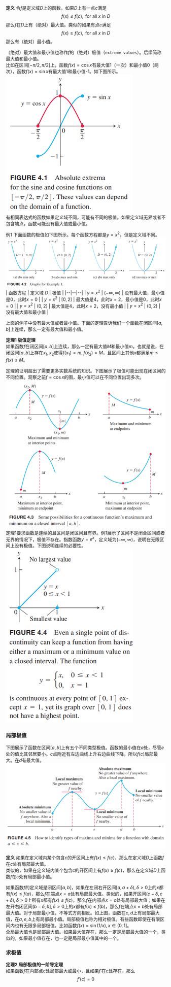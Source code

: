 **定义** 令$f$是定义域$D$上的函数。如果$D$上有一点$c$满足
$$f(x)\leq f(c), \text{ for all $x$ in } D$$
那么$f$在$D$上有（绝对）最大值。类似的如果有点$c$满足
$$f(x)\geq f(c), \text{ for all $x$ in } D$$
那么有（绝对）最小值。

（绝对）最大值和最小值也称作$f$的（绝对）极值（`extreme values`）。后续简称最大值和最小值。  
比如在区间$[-\pi/2,\pi/2]$上，函数$f(x)=\cos x$有最大值1（一次）和最小值0（两次），函数$f(x)=\sin x$有最大值1和最小值-1。如下图所示。  
![](010.010.png)  
有相同表达式的函数如果定义域不同，可能有不同的极值。如果定义域无界或者不包含端点，函数可能没有最大值或最小值。

例1 下面函数的极值如下图所示。每个函数方程都是$y=x^2$，但是定义域不同。  
![](010.020.png)  
| 函数方程 | 定义域 $D$ | 极值 |
|--|--|--|
| $y=x^2$ | $(-\infty, \infty)$ | 没有最大值，最小值是0，此时$x=0$ |
| $y=x^2$ | $[0, 2]$ | 最大值是4，此时$x=2$，最小值是0，此时$x=0$ |
| $y=x^2$ | $(0,2]$ | 最大值是4，此时$x=2$，没有最小值 |
| $y=x^2$ | $(0, 2)$ | 没有最大值和最小值 |

上面的例子中没有最大值或者最小值。下面的定理告诉我们一个函数在闭区间$[a,b]$上连续，那么一定有最大值和最小值。

**定理1 极值定理**  
如果函数$f$在闭区间$[a, b]$上连续，那么一定有最大值$M$和最小值$m$。也就是说，在闭区间$[a, b]$上存在$x_1, x_2$使得$f(x_1)=m,f(x_2)=M$，且区间上其他$x$都满足$m\leq f(x)\leq M$。

定理的证明超出了需要更多实数系统的知识。下图展示了极值可能出现在闭区间的不同位置。观察之前$f=\cos x$的图，最小值可以在不同位置出现多次。  
![](010.030.png)  
定理1要求函数是连续的且区间是闭区间且有界。例1展示了区间不是闭合区间或者无界的情况下，极值不存在。指数函数$y=e^x$，定义域为$(-\infty,\infty)$，说明在无限区间上没有极值。下图说明连续的必要性。  
![](010.040.png)

### 局部极值
下图展示了函数在区间$[a,b]$上有五个不同类型极值。函数的最小值在$a$处，尽管$e$处的值比其邻居要小。$c$点附近有左边曲线上升右边曲线下降，所以$f(c)$局部最大。在$d$有最大值。  
![](010.050.png)

**定义** 如果在定义域内某个包含$c$的开区间上有$f(x)\leq f(c)$，那么在定义域$D$上函数$f$在$c$处有局部最大值。  
类似的，如果在定义域内某个包含$c$的开区间上有$f(x)\geq f(c)$，那么在定义域$D$上函数$f$在$c$处有局部最小值。

如果函数$f$的定义域是闭区间$[a, b]$，如果在左闭右开区间$[a, a+\delta),\delta>0$上的$x$都有$f(x)\leq f(a)$，那么$f$在端点$x=a$处有局部最大值。类似的，如果开区间$(c-\delta,c+\delta),\delta>0$上所有$x$都有$f(x)\leq f(c)$，那么$f$在内部点$x=c$处有局部最大值；如果在左开右闭区间$(b-\delta, b],\delta>0$上的$x$都有$f(x)\leq f(b)$，那么$f$在端点$x=b$处有局部最大值。对于局部最小值，不等式方向相反。如上图，函数在$c,d$上有局部最大值，在$a,e,b$上有局部最小值。局部极值也称为相对极值。有些函数即使在有限区间内也有无限多局部极值。比如函数$f(x)=\sin (1/x),x\in(0,1]$。  
全局最大值也是局部最大值。如果最大值存在，那么一定是局部最大值的一个，类似的，如果最小值存在，也一定是局部最小值其中的一个。

### 求极值
**定理2 局部极值的一阶导定理**  
如果函数$f$在内部点$c$处局部最大或最小，且如果$f'$在$c$处存在，那么
$$f'(c)=0$$
